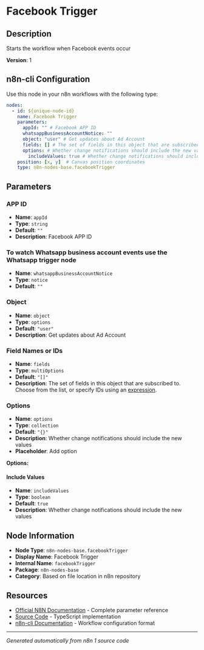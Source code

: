 # Facebook Trigger

## Description

Starts the workflow when Facebook events occur

**Version**: 1

## n8n-cli Configuration

Use this node in your n8n workflows with the following type:

```yaml
nodes:
  - id: ${unique-node-id}
    name: Facebook Trigger
    parameters:
      appId: "" # Facebook APP ID
      whatsappBusinessAccountNotice: ""
      object: "user" # Get updates about Ad Account
      fields: [] # The set of fields in this object that are subscribed to. Choose from the list, or specify IDs using an <a href="https://docs.n8n.io/code/expressions/">expression</a>.
      options: # Whether change notifications should include the new values
        includeValues: true # Whether change notifications should include the new values
    position: [x, y]  # Canvas position coordinates
    type: n8n-nodes-base.facebookTrigger
```

## Parameters

### APP ID

- **Name**: `appId`
- **Type**: `string`
- **Default**: `""`
- **Description**: Facebook APP ID

### To watch Whatsapp business account events use the Whatsapp trigger node

- **Name**: `whatsappBusinessAccountNotice`
- **Type**: `notice`
- **Default**: `""`

### Object

- **Name**: `object`
- **Type**: `options`
- **Default**: `"user"`
- **Description**: Get updates about Ad Account

### Field Names or IDs

- **Name**: `fields`
- **Type**: `multiOptions`
- **Default**: `"[]"`
- **Description**: The set of fields in this object that are subscribed to. Choose from the list, or specify IDs using an <a href="https://docs.n8n.io/code/expressions/">expression</a>.

### Options

- **Name**: `options`
- **Type**: `collection`
- **Default**: `"{}"`
- **Description**: Whether change notifications should include the new values
- **Placeholder**: Add option

**Options:**

#### Include Values
- **Name**: `includeValues`
- **Type**: `boolean`
- **Default**: `true`
- **Description**: Whether change notifications should include the new values



## Node Information

- **Node Type**: `n8n-nodes-base.facebookTrigger`
- **Display Name**: Facebook Trigger
- **Internal Name**: `facebookTrigger`
- **Package**: `n8n-nodes-base`
- **Category**: Based on file location in n8n repository

## Resources

- [Official N8N Documentation](https://docs.n8n.io/integrations/builtin/app-nodes/n8n-nodes-base.facebooktrigger/) - Complete parameter reference
- [Source Code](https://github.com/n8n-io/n8n/blob/master/packages/nodes-base/nodes/Facebook/FacebookTrigger.node.ts) - TypeScript implementation
- [n8n-cli Documentation](https://github.com/edenreich/n8n-cli) - Workflow configuration format

---
*Generated automatically from n8n 1 source code*

